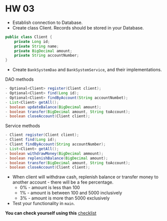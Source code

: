# HW 03
- Establish connection to Database.
- Create class Client. Records should be stored in your Database.

```java
public class Client { 
    private Long id;
    private String name;
    private BigDecimal amount;
    private String accountNumber;
}
```
- Create `BankSystemDao` and `BankSystemService`, and their implementations.

DAO methods
```java
- Optional<Client> register(Client client);
- Optional<Client> find(Long id);
- Optional<Client> findByAccount(String accountNumbet);
- List<Client> getAll();
- boolean updateBalance(BigDecimal amount);
- boolean transfer(BigDecimal amount, String toAccount);
- boolean closeAccount(Client client);
```
Service methods
```java
- Client register(Client client);
- Client find(Long id);
- Client findByAccount(String accountNumber);
- List<Client> getAll();
- boolean withdrawMoney(BigDecimal ammount);
- boolean replenishBalance(BigDecimal amount);
- boolean transfer(BigDecimal amount, String toAccount);
- boolean closeAccount(Client client);
```
- When client will withdraw cash, replenish balance or transfer money to another account - there will be a fee percentage.
    - 0% - amount is less than 100
    - 1% - amount is between 100 and 5000 inclusively
    - 3% - amount is more than 5000 exclusively
- Test your functionality in `main`.

__You can check yourself using this__ [checklist](https://mate-academy.github.io/jv-program-common-mistakes/java-JDBC/dao-vs-service/dao-vs-service_checklist.html)
